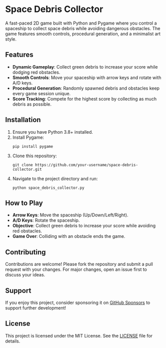 # Space Debris Collector

A fast-paced 2D game built with Python and Pygame where you control a spaceship to collect space debris while avoiding dangerous obstacles. The game features smooth controls, procedural generation, and a minimalist art style.

## Features
- **Dynamic Gameplay**: Collect green debris to increase your score while dodging red obstacles.
- **Smooth Controls**: Move your spaceship with arrow keys and rotate with A/D keys.
- **Procedural Generation**: Randomly spawned debris and obstacles keep every game session unique.
- **Score Tracking**: Compete for the highest score by collecting as much debris as possible.

## Installation
1. Ensure you have Python 3.8+ installed.
2. Install Pygame:
   ```
   pip install pygame
   ```
3. Clone this repository:
   ```
   git clone https://github.com/your-username/space-debris-collector.git
   ```
4. Navigate to the project directory and run:
   ```
   python space_debris_collector.py
   ```

## How to Play
- **Arrow Keys**: Move the spaceship (Up/Down/Left/Right).
- **A/D Keys**: Rotate the spaceship.
- **Objective**: Collect green debris to increase your score while avoiding red obstacles.
- **Game Over**: Colliding with an obstacle ends the game.

## Contributing
Contributions are welcome! Please fork the repository and submit a pull request with your changes. For major changes, open an issue first to discuss your ideas.

## Support
If you enjoy this project, consider sponsoring it on [GitHub Sponsors](https://github.com/sponsors/vinesscuakenn) to support further development!

## License
This project is licensed under the MIT License. See the [LICENSE](LICENSE) file for details.
